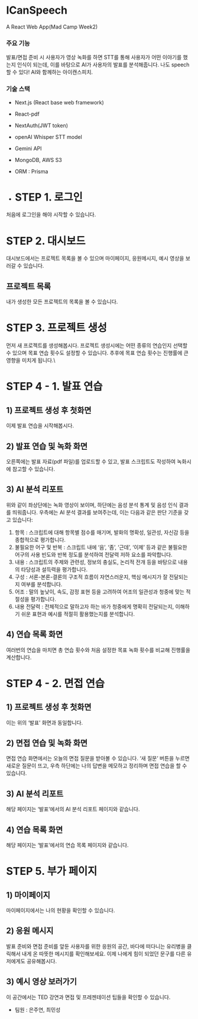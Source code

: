 # ICanSpeech
A React Web App(Mad Camp Week2)

### 주요 기능
발표/면접 준비 시 사용자가 영상 녹화를 하면 STT를 통해 사용자가 어떤 이야기를 했는지 인식이 되는데, 이를 바탕으로 AI가 사용자의 발표를 분석해줍니다.
나도 speech 할 수 있다!
AI와 함께하는 아이캔스피치.


### 기술 스택
- Next.js (React base web framework)
- React-pdf
- NextAuth(JWT token)
- openAI Whisper STT model
- Gemini API
- MongoDB, AWS S3
- ORM : Prisma

- # STEP 1. 로그인
처음에 로그인을 해야 시작할 수 있습니다.


# STEP 2. 대시보드
대시보드에서는 프로젝트 목록을 볼 수 있으며
마이페이지, 응원메시지, 예시 영상을 보러갈 수 있습니다.

## 프로젝트 목록
내가 생성한 모든 프로젝트의 목록을 볼 수 있습니다. 


# STEP 3. 프로젝트 생성
먼저 새 프로젝트를 생성해봅시다.
프로젝트 생성시에는 어떤 종류의 연습인지 선택할 수 있으며 목표 연습 횟수도 설정할 수 있습니다. 추후에 목표 연습 횟수는 진행률에 큰 영향을 미치게 됩니다.\


# STEP 4 - 1. 발표 연습
## 1) 프로젝트 생성 후 첫화면
이제 발표 연습을 시작해봅시다.
## 2) 발표 연습 및 녹화 화면
오른쪽에는 발표 자료(pdf 파일)를 업로드할 수 있고, 
발표 스크립트도 작성하여 녹화시에 참고할 수 있습니다. 
## 3) AI 분석 리포트
위와 같이 좌상단에는 녹화 영상이 보이며, 하단에는 음성 분석 통계 및 음성 인식 결과를 띄워줍니다.
우측에는 AI 분석 결과를 보여주는데, 이는 다음과 같은 판단 기준을 갖고 있습니다:
1. 항목 : 스크립트에 대해 항목별 점수를 매기며, 발화의 명확성, 일관성, 자신감 등을 종합적으로 평가합니다.
2. 불필요한 어구 및 반복 : 스크립트 내에 ‘음’, ‘좀’, ‘근데’, ‘이제’ 등과 같은 불필요한 어구의 사용 빈도와 반복 정도를 분석하여 전달력 저하 요소를 파악합니다.
3. 내용 : 스크립트의 주제와 관련성, 정보의 충실도, 논리적 전개 등을 바탕으로 내용의 타당성과 설득력을 평가합니다.
4. 구성 : 서론-본론-결론의 구조적 흐름이 자연스러운지, 핵심 메시지가 잘 전달되는지 여부를 분석합니다.
5. 어조 : 말의 높낮이, 속도, 감정 표현 등을 고려하여 어조의 일관성과 청중에 맞는 적절성을 평가합니다.
6. 내용 전달력 : 전체적으로 말하고자 하는 바가 청중에게 명확히 전달되는지, 이해하기 쉬운 표현과 예시를 적절히 활용했는지를 분석합니다.
## 4) 연습 목록 화면
여러번의 연습을 마치면 총 연습 횟수와 처음 설정한 목표 녹화 횟수를 비교해 진행률을 계산합니다.


# STEP 4 - 2. 면접 연습
## 1) 프로젝트 생성 후 첫화면
이는 위의 ‘발표’ 화면과 동일합니다.
## 2) 면접 연습 및 녹화 화면
면접 연습 화면에서는 오늘의 면접 질문을 받아볼 수 있습니다. 
‘새 질문’ 버튼을 누르면 새로운 질문이 뜨고, 
우측 하단에는 나의 답변을 메모하고 정리하며 면접 연습을 할 수 있습니다.
## 3) AI 분석 리포트
해당 페이지는 ‘발표’에서의 AI 분석 리포트 페이지와 같습니다.
## 4) 연습 목록 화면
해당 페이지는 ‘발표’에서의 연습 목록 페이지와 같습니다.


# STEP 5. 부가 페이지
## 1) 마이페이지
마이페이지에서는 나의 현황을 확인할 수 있습니다.
## 2) 응원 메시지
발표 준비와 면접 준비를 앞둔 사용자를 위한 응원의 공간,
바다에 떠다니는 유리병을 클릭해서 내게 온 따뜻한 메시지를 확인해보세요.
이제 나에게 힘이 되었던 문구를 다른 유저에게도 공유해봅시다.
## 3) 예시 영상 보러가기
이 공간에서는 TED 강연과 면접 및 프레젠테이션 팁들을 확인할 수 있습니다.

- 팀원 : 은주연, 최민성
